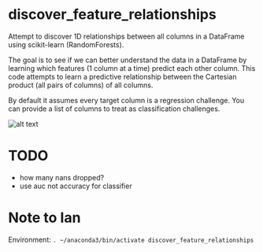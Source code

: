 # discover_feature_relationships

Attempt to discover 1D relationships between all columns in a DataFrame using scikit-learn (RandomForests). 

The goal is to see if we can better understand the data in a DataFrame by learning which features (1 column at a time) predict each other column. This code attempts to learn a predictive relationship between the Cartesian product (all pairs of columns) of all columns.

By default it assumes every target column is a regression challenge. You can provide a list of columns to treat as classification challenges.

![alt text](example_titanic_output)

# TODO

  * how many nans dropped?
  * use auc not accuracy for classifier

# Note to Ian

Environment: `. ~/anaconda3/bin/activate discover_feature_relationships`

